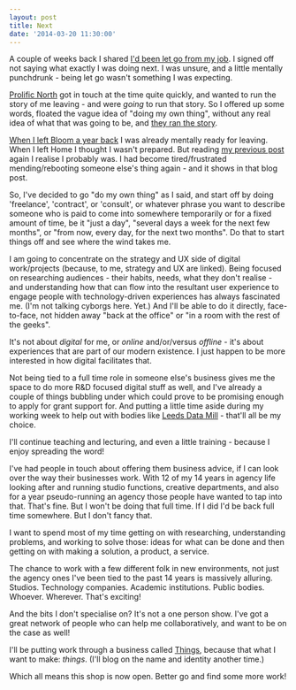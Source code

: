 ```yaml
---
layout: post
title: Next
date: '2014-03-20 11:30:00'
---
```


A couple of weeks back I shared [I'd been let go from my job](/let-go/). I signed off not saying what exactly I was doing next. I was unsure, and a little mentally punchdrunk - being let go wasn't something I was expecting.

[Prolific North](http://www.prolificnorth.co.uk/) got in touch at the time quite quickly, and wanted to run the story of me leaving - and were *going* to run that story. So I offered up some words, floated the vague idea of "doing my own thing", without any real idea of what that was going to be, and [they ran the story](http://www.prolificnorth.co.uk/2014/03/simon-wilson-to-become-consultant-after-unexpected-departure-from-home/).

[When I left Bloom a year back](http://www.prolificnorth.co.uk/2013/04/simon-wilson-steps-down-from-the-bloom-board/) I was already mentally ready for leaving. When I left Home I thought I wasn't prepared. But reading [my previous post](/let-go/) again I realise I probably was. I had become tired/frustrated mending/rebooting someone else's thing again - and it shows in that blog post.

So, I've decided to go "do my own thing" as I said, and start off by doing 'freelance', 'contract', or 'consult', or whatever phrase you want to describe someone who is paid to come into somewhere temporarily or for a fixed amount of time, be it "just a day", "several days a week for the next few months", or "from now, every day, for the next two months". Do that to start things off and see where the wind takes me.

I am going to concentrate on the strategy and UX side of digital work/projects (because, to me, strategy and UX are linked). Being focused on researching audiences - their habits, needs, what they don't realise - and understanding how that can flow into the resultant user experience to engage people with technology-driven experiences has always fascinated me. (I'm not talking cyborgs here. Yet.) And I'll be able to do it directly, face-to-face, not hidden away "back at the office" or "in a room with the rest of the geeks".

It's not about *digital* for me, or *online* and/or/versus *offline* - it's about experiences that are part of our modern existence. I just happen to be more interested in how digital facilitates that.

Not being tied to a full time role in someone else's business gives me the space to do more R&D focused digital stuff as well, and I've already a couple of things bubbling under which could prove to be promising enough to apply for grant support for. And putting a little time aside during my working week to help out with bodies like [Leeds Data Mill](http://www.leedsdatamill.org/) - that'll all be my choice.

I'll continue teaching and lecturing, and even a little training - because I enjoy spreading the word!

I've had people in touch about offering them business advice, if I can look over the way their businesses work. With 12 of my 14 years in agency life looking after and running studio functions, creative departments, and also for a year pseudo-running an agency those people have wanted to tap into that. That's fine. But I won't be doing that full time. If I did I'd be back full time somewhere. But I don't fancy that.

I want to spend most of my time getting on with researching, understanding problems, and working to solve those: ideas for what can be done and then getting on with making a solution, a product, a service.

The chance to work with a few different folk in new environments, not just the agency ones I've been tied to the past 14 years is massively alluring. Studios. Technology companies. Academic institutions. Public bodies. Whoever. Wherever. That's exciting!

And the bits I don't specialise on? It's not a one person show. I've got a great network of people who can help me collaboratively, and want to be on the case as well!

I'll be putting work through a business called [Things](http://www.studioofthings.com/), because that what I want to make: *things*. (I'll blog on the name and identity another time.)

Which all means this shop is now open. Better go and find some more work!